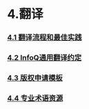 # 4.翻译

### [4.1 翻译流程和最佳实践](http://101.200.168.100:4000/41-%E7%BF%BB%E8%AF%91%E6%B5%81%E7%A8%8B%E5%92%8C%E6%9C%80%E4%BD%B3%E5%AE%9E%E8%B7%B5.html)

### [4.2 InfoQ通用翻译约定](http://101.200.168.100:4000/42-infoq%E9%80%9A%E7%94%A8%E7%BF%BB%E8%AF%91%E7%BA%A6%E5%AE%9A.html)

### [4.3 版权申请模板](http://101.200.168.100:4000/45-%E7%89%88%E6%9D%83%E7%94%B3%E8%AF%B7%E6%A8%A1%E6%9D%BF.html)

### [4.4 专业术语资源](http://101.200.168.100:4000/44-%E4%B8%93%E4%B8%9A%E6%9C%AF%E8%AF%AD%E8%B5%84%E6%BA%90%EF%BC%88%E5%8F%AF%E8%A1%A5%E5%85%85%EF%BC%89.html)

